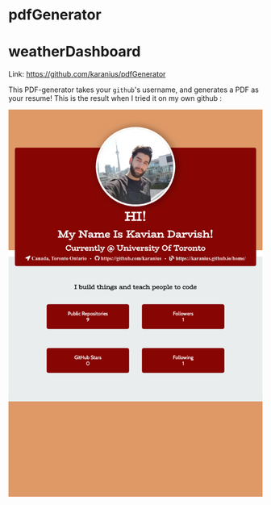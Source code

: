 # pdfGenerator

# weatherDashboard

Link: https://github.com/karanius/pdfGenerator

This PDF-generator takes your `github`'s username, and generates a PDF as your resume! This is the result when I tried it on my own github :

![](screenShot.png)
